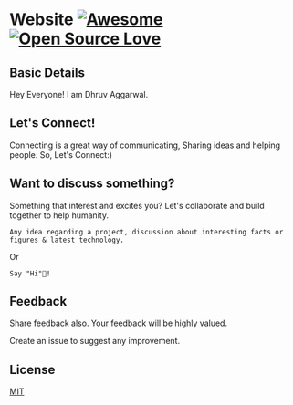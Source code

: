 ﻿# Website [![Awesome](https://awesome.re/badge.svg)](https://awesome.re) [![Open Source Love](https://badges.frapsoft.com/os/v2/open-source.svg?v=103)](https://github.com/devfolioco/react-otp-input)

## Basic Details 

Hey Everyone! I am Dhruv Aggarwal.

## Let's Connect!

Connecting is a great way of communicating, Sharing ideas and helping people. So, Let's Connect:)

## Want to discuss something?

Something that interest and excites you? Let's collaborate and build together to help humanity.

````
Any idea regarding a project, discussion about interesting facts or figures & latest technology.
````
Or
````
Say "Hi"👋!
````

## Feedback

Share feedback also. Your feedback will be highly valued.

Create an issue to suggest any improvement.

## License
[MIT](https://github.com/dA505819/dA505819.github.io/blob/master/LICENSE)
